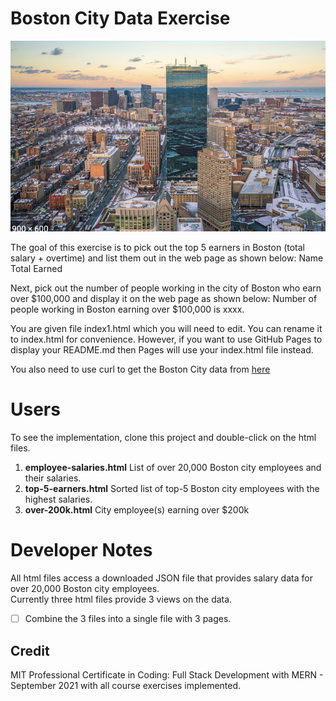 
# Boston City Data Exercise

![Boston](boston.png)

The goal of this exercise is to pick out the top 5 earners in Boston (total salary + overtime) and list them out in the web page as shown below:
Name     Total Earned

Next, pick out the number of people working in the city of Boston who earn over $100,000 and display it on the web page as shown below:
Number of people working in Boston earning over $100,000 is xxxx.

You are given file index1.html which you will need to edit. You can rename it to index.html for convenience. However, if you want to use GitHub Pages to display your README.md then Pages will use your index.html file instead.

You also need to use curl to get the Boston City data from [here](https://pollysnips.s3.amazonaws.com/bostonEmployeeSalaries.json)

# Users

To see the implementation, clone this project and double-click on the html files.

1. **employee-salaries.html** List of over 20,000 Boston city employees and their salaries.
2. **top-5-earners.html** Sorted list of top-5 Boston city employees with the highest salaries.
3. **over-200k.html** City employee(s) earning over $200k

# Developer Notes

All html files access a downloaded JSON file that provides salary data for over 20,000 Boston city employees.<br>
Currently three html files provide 3 views on the data.<br>
- [ ] Combine the 3 files into a single file with 3 pages.

## Credit

MIT Professional Certificate in Coding: Full Stack Development with MERN - September 2021 with all course exercises implemented.
